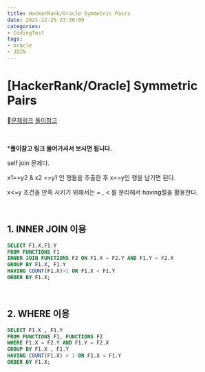 ```yaml
---
title: HackerRank/Oracle Symmetric Pairs
date: 2021-12-25 23:30:09
categories:
- CodingTest
tags:
- oracle
- JOIN
---
```


# [HackerRank/Oracle] Symmetric Pairs

📌[문제링크](https://www.hackerrank.com/challenges/symmetric-pairs/problem)  [풀이참고](https://summa-cum-laude.tistory.com/21)

  <BR>

***풀이참고 링크 들어가셔서 보시면 됩니다.**

self join 문제다.  

x1==y2 & x2 ==y1 인 행들을 추출한 후 x<=y인 행을 남기면 된다. 

x<=y 조건을 만족 시키기 위해서는 = , < 를 분리해서 having절을 활용한다.



<BR>

## 1. INNER JOIN 이용

```sql
SELECT F1.X,F1.Y
FROM FUNCTIONS F1
INNER JOIN FUNCTIONS F2 ON F1.X = F2.Y AND F1.Y = F2.X
GROUP BY F1.X, F1.Y
HAVING COUNT(F1.X)>1 OR F1.X < F1.Y
ORDER BY F1.X;
```

<BR>

## 2. WHERE 이용

```sql
SELECT F1.X , F1.Y
FROM FUNCTIONS F1, FUNCTIONS F2
WHERE F1.X = F2.Y AND F1.Y = F2.X
GROUP BY F1.X , F1.Y
HAVING COUNT(F1.X) > 1 OR F1.X < F1.Y
ORDER BY F1.X;
```



